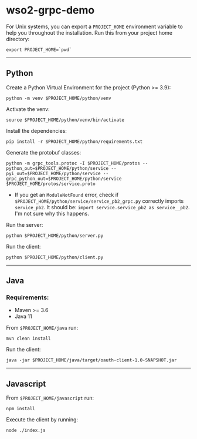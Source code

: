 # wso2-grpc-demo


For Unix systems, you can export a `PROJECT_HOME` environment variable to help you throughout the installation. Run this from your project home directory:
```
export PROJECT_HOME=`pwd`
```

---
## Python

Create a Python Virtual Environment for the project (Python >= 3.9):
```
python -m venv $PROJECT_HOME/python/venv
```
Activate the venv:
```
source $PROJECT_HOME/python/venv/bin/activate
```
Install the dependencies:
```
pip install -r $PROJECT_HOME/python/requirements.txt
```
Generate the protobuf classes:
```
python -m grpc_tools.protoc -I $PROJECT_HOME/protos --python_out=$PROJECT_HOME/python/service --pyi_out=$PROJECT_HOME/python/service --grpc_python_out=$PROJECT_HOME/python/service $PROJECT_HOME/protos/service.proto
```
* If you get an `ModuleNotFound` error, check if `$PROJECT_HOME/python/service/service_pb2_grpc.py` correctly imports `service_pb2`. It should be: `import service.service_pb2 as service__pb2`. I'm not sure why this happens.

Run the server:
```
python $PROJECT_HOME/python/server.py
```

Run the client:
```
python $PROJECT_HOME/python/client.py
```

---
## Java

### Requirements:
- Maven >= 3.6
- Java 11

From `$PROJECT_HOME/java` run:
```
mvn clean install
```
Run the client:
```
java -jar $PROJECT_HOME/java/target/oauth-client-1.0-SNAPSHOT.jar
```

---
## Javascript

From `$PROJECT_HOME/javascript` run:
```
npm install
```

Execute the client by running:
```
node ./index.js
```

